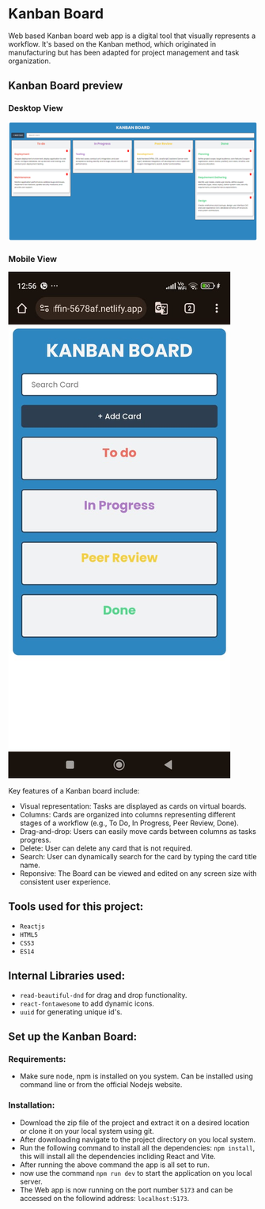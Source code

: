 # Kanban Board

Web based Kanban board web app is a digital tool that visually represents a workflow. It's based on the Kanban method, which originated in manufacturing but has been adapted for project management and task organization.

## Kanban Board preview

### Desktop View

![Screenshot of the Kanban web app for desktop](./public/desktop_ui.png)

### Mobile View

![Screenshot of the Kanban web app mobile](./public/mobile_ui.jpg)

Key features of a Kanban board include:

- Visual representation: Tasks are displayed as cards on virtual boards.
- Columns: Cards are organized into columns representing different stages of a workflow (e.g., To Do, In Progress, Peer Review, Done).
- Drag-and-drop: Users can easily move cards between columns as tasks progress.
- Delete: User can delete any card that is not required.
- Search: User can dynamically search for the card by typing the card title name.
- Reponsive: The Board can be viewed and edited on any screen size with consistent user experience.

## Tools used for this project:

- `Reactjs`
- `HTML5`
- `CSS3`
- `ES14`

## Internal Libraries used:

- `read-beautiful-dnd` for drag and drop functionality.
- `react-fontawesome` to add dynamic icons.
- `uuid` for generating unique id's.

## Set up the Kanban Board:

### Requirements:

- Make sure node, npm is installed on you system. Can be installed using command line or from the official Nodejs website.

### Installation:

- Download the zip file of the project and extract it on a desired location or clone it on your local system using git.
- After downloading navigate to the project directory on you local system.
- Run the following command to install all the dependencies: `npm install`, this will install all the dependencies incliding React and Vite.
- After running the above command the app is all set to run.
- now use the command `npm run dev` to start the application on you local server.
- The Web app is now running on the port number `5173` and can be accessed on the followind address: `localhost:5173`.
